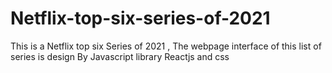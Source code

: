 # Netflix-top-six-series-of-2021
This is a Netflix top six Series of 2021 , The webpage interface of this list of series is design By Javascript library Reactjs and css
